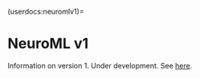(userdocs:neuromlv1)=
# NeuroML v1

Information on version 1. Under development. See [here](https://neuroml.org/specifications).
